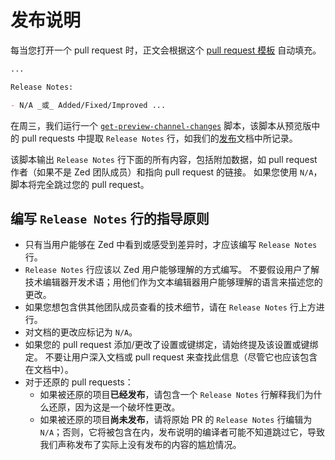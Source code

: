 # 发布说明

每当您打开一个 pull request 时，正文会根据这个 [pull request 模板](https://github.com/zed-industries/zed/blob/main/.github/pull_request_template.md) 自动填充。

```md
...

Release Notes:

- N/A _或_ Added/Fixed/Improved ...
```

在周三，我们运行一个 [`get-preview-channel-changes`](https://github.com/zed-industries/zed/blob/main/script/get-preview-channel-changes) 脚本，该脚本从预览版中的 pull requests 中提取 `Release Notes` 行，如我们的[发布](https://zed.dev/docs/development/releases)文档中所记录。

该脚本输出 `Release Notes` 行下面的所有内容，包括附加数据，如 pull request 作者（如果不是 Zed 团队成员）和指向 pull request 的链接。
如果您使用 `N/A`，脚本将完全跳过您的 pull request。

## 编写 `Release Notes` 行的指导原则

- 只有当用户能够在 Zed 中看到或感受到差异时，才应该编写 `Release Notes` 行。
- `Release Notes` 行应该以 Zed 用户能够理解的方式编写。
  不要假设用户了解技术编辑器开发术语；用他们作为文本编辑器用户能够理解的语言来描述您的更改。
- 如果您想包含供其他团队成员查看的技术细节，请在 `Release Notes` 行上方进行。
- 对文档的更改应标记为 `N/A`。
- 如果您的 pull request 添加/更改了设置或键绑定，请始终提及该设置或键绑定。
  不要让用户深入文档或 pull request 来查找此信息（尽管它也应该包含在文档中）。
- 对于还原的 pull requests：
  - 如果被还原的项目**已经发布**，请包含一个 `Release Notes` 行解释我们为什么还原，因为这是一个破坏性更改。
  - 如果被还原的项目**尚未发布**，请将原始 PR 的 `Release Notes` 行编辑为 `N/A`；否则，它将被包含在内，发布说明的编译者可能不知道跳过它，导致我们声称发布了实际上没有发布的内容的尴尬情况。
